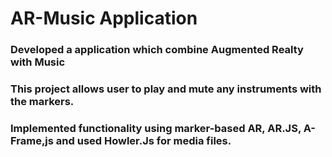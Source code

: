 # AR-Music Application 

### Developed a application which combine Augmented Realty with Music
### This project allows user to play and mute any instruments with the markers. 
### Implemented functionality using marker-based AR, AR.JS, A-Frame,js and used Howler.Js for media files.

